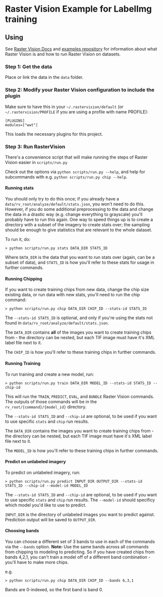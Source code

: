 # Raster Vision Example for LabelImg training

## Using

See [Raster Vision Docs](https://docs.rastervision.io) and [examples repository](https://github.com/azavea/raster-vision-examples) for information about what Raster Vision is and how to run Raster Vision on datasets.

### Step 1: Get the data

Place or link the data in the `data` folder.

### Step 2: Modify your Raster Vision configuration to include the plugin

Make sure to have this in your `~/.rastervision/default` (or `~/.rastervision/PROFILE` if you are using a profile with name PROFILE):

```
[PLUGINS]
modules=["wwt"]
```

This loads the necessary plugins for this project.


### Step 3: Run RasterVision

There's a convenience script that will make running the steps of Raster Vision easier in `scripts/run.py`

Check out the options via `python scripts/run.py --help`, and help for subcommands with e.g. `python scripts/run.py chip --help`.

#### Running stats

You should only try to do  this once; if you already have a `data/rv_root/analyze/default/stats.json`, you won't need to do this. However, if you do some additional preprocessing to the data and change the data in a drastic way (e.g. change everything to grayscale) you'll probably have to run this again. One way to speed things up is to create a directory with a subset of the imagery to create stats over; the sampling should be enough to give statistics that are relevant to the whole dataset.

To run it, do:

```
> python scripts/run.py stats DATA_DIR STATS_ID
```

Where `DATA_DIR` is the data that you want to run stats over (again, can be a subset of data), and `STATS_ID` is how you'll refer to these stats for usage in further commands.

#### Running Chipping

If you want to create training chips from new data, change the chip size existing data, or run data with new stats, you'll need to run the chip command:

```
> python scripts/run.py chip DATA_DIR CHIP_ID --stats-id STATS_ID
```

The `--stats-id STATS_ID` is optional, and only if you're using the stats not found in `data/rv_root/analyze/default/stats.json`.

The `DATA_DIR` contains __all__ of the images you want to create training chips from - the directory can be nested, but each TIF image must have it's XML label file next to it.

The `CHIP_ID` is how you'll refer to these training chips  in further commands.

#### Running Training

To run training and create a new model, run:

```
> python scripts/run.py train DATA_DIR MODEL_ID --stats-id STATS_ID --chip-id
```

This will run the `TRAIN`, `PREDICT`, `EVAL`, and `BUNDLE` Raster Vision commands. The outputs of those commands will be in the `rv_root/{command}/{model_id}` directory.

The `--stats-id STATS_ID` and `--chip-id` are optional, to be used if you want to use specific `stats` and `chip` run results.

The `DATA_DIR` contains the images you want to create training chips from - the directory can be nested, but each TIF image must have it's XML label file next to it.

The `MODEL_ID` is how you'll refer to these training chips  in further commands.

#### Predict on unlabeled imagery

To predict on unlabeled imagery, run:

```
> python scripts/run.py predict INPUT_DIR OUTPUT_DIR --stats-id STATS_ID --chip-id --model-id MODEL_ID
```

The `--stats-id STATS_ID` and `--chip-id` are optional, to be used if you want to use specific `stats` and `chip` run results. The `--model-id` should specificy which model you'd like to use to predict.

`INPUT_DIR` is the directory of unlabeled images you want to predict against. Prediction output will be saved to `OUTPUT_DIR`.

#### Choosing bands

You can choose a different set of 3 bands to use in each of the commands via the `--bands` option. __Note:__ Use the same bands across all commands from chipping to modeling to predicting. So if you have created chips  from bands 4,2,1, you can't train a model off of a different band combination - you'll have to make more chips.

e.g.

```
> python scripts/run.py chip DATA_DIR CHIP_ID --bands 6,3,1
```

Bands are 0-indexed, so the first band is band 0.
